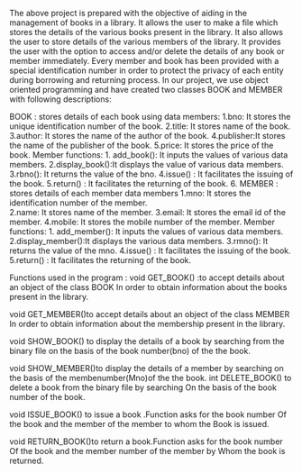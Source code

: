 The above project is prepared with the objective of aiding in the management of books in a library.
It allows the user to make a file which stores the details of the various books present in the library. 
It also allows the user to store details of the various members of the library.
It provides the user with the option to access and/or delete the details of any book or member immediately. 
Every member and book has been provided with a special identification number in order to protect the privacy of each entity during borrowing and returning process.
In our project, we use object oriented programming and have created two classes BOOK and MEMBER with following descriptions:

BOOK : stores details of each book using 
       data members:
       1.bno: It stores the unique identification number of  the book.
       2.title: It stores name of the book.
       3.author: It stores the name of the author of the book.
       4.publisher:It stores the name of the publisher of the book.
       5.price: It stores the price of the book.
       Member functions:
       1. add_book(): It inputs the values of various data members.
       2.display_book():It displays the value of various data members.
       3.rbno(): It returns the value of the bno.
       4.issue() : It facilitates the issuing of the book.
       5.return() : It facilitates the returning of the book.
       6.
MEMBER : stores details of each member 
         data members
       1.mno: It stores the identification number of the member.                
       2.name: It stores name of the member.
       3.email: It stores the email id of the member.
       4.mobile: It stores the mobile number of the member.
       Member functions:
       1. add_member(): It inputs the values of various data members.
       2.display_member():It displays the various data members.
       3.rmno(): It returns the value of the mno.
       4.issue() : It facilitates the issuing of the book.
       5.return() : It facilitates the returning of the book.                       

Functions used in the program :
void GET_BOOK() :to accept details about an object of the class BOOK
In order to obtain information about the books present in the  library.

void GET_MEMBER()to accept details about an object of the class MEMBER
In order to obtain information about the membership present in the  library.

void SHOW_BOOK() to display the details of a book by searching from
the binary file on the basis of the book number(bno)          of the the book.

void SHOW_MEMBER()to display the details of a member by searching on                
                  the basis of the membenumber(Mno)of the the book.
int DELETE_BOOK() to delete a book from the binary file by searching 
                  On the basis of the book number of the book.

void ISSUE_BOOK() to issue a book .Function asks for the book number 
                  Of the book and the member of the member to whom the 
                  Book is issued.

void RETURN_BOOK()to return  a book.Function asks for the book number 
                  Of the book and the member number of the member by 
                  Whom the book is returned. 
